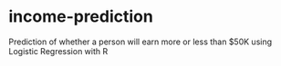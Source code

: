 # income-prediction
Prediction of whether a person will earn more or less than $50K using Logistic Regression with R
